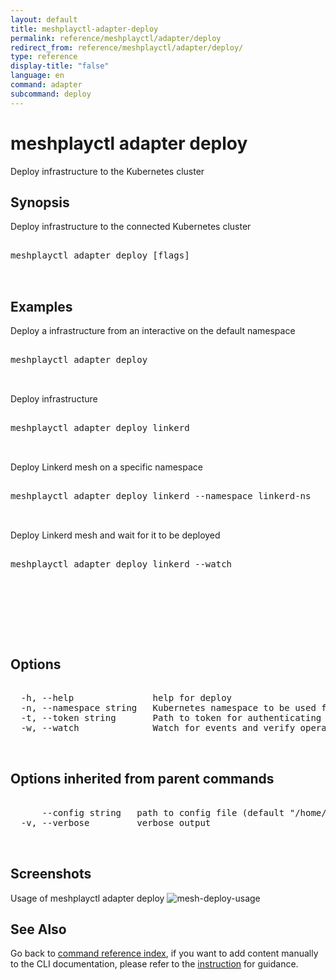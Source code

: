 ```yaml
---
layout: default
title: meshplayctl-adapter-deploy
permalink: reference/meshplayctl/adapter/deploy
redirect_from: reference/meshplayctl/adapter/deploy/
type: reference
display-title: "false"
language: en
command: adapter
subcommand: deploy
---
```


# meshplayctl adapter deploy

Deploy infrastructure to the Kubernetes cluster

## Synopsis

Deploy infrastructure to the connected Kubernetes cluster
<pre class='codeblock-pre'>
<div class='codeblock'>
meshplayctl adapter deploy [flags]

</div>
</pre> 

## Examples

Deploy a infrastructure from an interactive on the default namespace
<pre class='codeblock-pre'>
<div class='codeblock'>
meshplayctl adapter deploy

</div>
</pre> 

Deploy infrastructure
<pre class='codeblock-pre'>
<div class='codeblock'>
meshplayctl adapter deploy linkerd

</div>
</pre> 

Deploy Linkerd mesh on a specific namespace
<pre class='codeblock-pre'>
<div class='codeblock'>
meshplayctl adapter deploy linkerd --namespace linkerd-ns

</div>
</pre> 

Deploy Linkerd mesh and wait for it to be deployed
<pre class='codeblock-pre'>
<div class='codeblock'>
meshplayctl adapter deploy linkerd --watch

</div>
</pre> 

<pre class='codeblock-pre'>
<div class='codeblock'>
		

</div>
</pre> 

## Options

<pre class='codeblock-pre'>
<div class='codeblock'>
  -h, --help               help for deploy
  -n, --namespace string   Kubernetes namespace to be used for deploying the validation tests and sample workload (default "default")
  -t, --token string       Path to token for authenticating to Meshplay API
  -w, --watch              Watch for events and verify operation (in beta testing)

</div>
</pre>

## Options inherited from parent commands

<pre class='codeblock-pre'>
<div class='codeblock'>
      --config string   path to config file (default "/home/runner/.meshplay/config.yaml")
  -v, --verbose         verbose output

</div>
</pre>

## Screenshots

Usage of meshplayctl adapter deploy
![mesh-deploy-usage](/assets/img/meshplayctl/deploy-mesh.png)

## See Also

Go back to [command reference index](/reference/meshplayctl/), if you want to add content manually to the CLI documentation, please refer to the [instruction](/project/contributing/contributing-cli#preserving-manually-added-documentation) for guidance.
